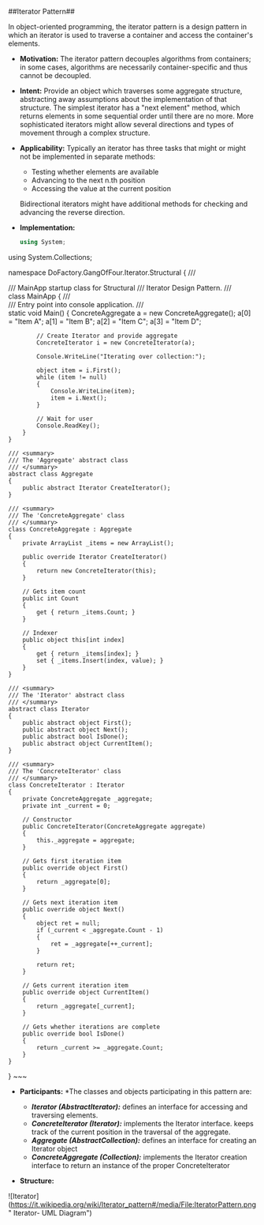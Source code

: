 ##Iterator Pattern##

In object-oriented programming, the iterator pattern is a design pattern in which an iterator is used to traverse a container and access the container's elements.

* **Motivation:**
The iterator pattern decouples algorithms from containers; in some cases, algorithms are necessarily container-specific and thus cannot be decoupled.

* **Intent:**
Provide an object which traverses some aggregate structure, abstracting away assumptions about the implementation of that structure.
The simplest iterator has a "next element" method, which returns elements in some sequential order until there are no more. More sophisticated iterators might allow several directions and types of movement through a complex structure.

* **Applicability:**
Typically an iterator has three tasks that might or might not be implemented in separate methods:
	+ Testing whether elements are available
	+ Advancing to the next n.th position
	+ Accessing the value at the current position
	
	Bidirectional iterators might have additional methods for checking and advancing the reverse direction.

* **Implementation:**
 
	~~~c#
	using System;
using System.Collections;
 
namespace DoFactory.GangOfFour.Iterator.Structural
{
    /// <summary>
    /// MainApp startup class for Structural 
    /// Iterator Design Pattern.
    /// </summary>
    class MainApp
    {
        /// <summary>
        /// Entry point into console application.
        /// </summary>
        static void Main()
        {
            ConcreteAggregate a = new ConcreteAggregate();
            a[0] = "Item A";
            a[1] = "Item B";
            a[2] = "Item C";
            a[3] = "Item D";
 
            // Create Iterator and provide aggregate
            ConcreteIterator i = new ConcreteIterator(a);
 
            Console.WriteLine("Iterating over collection:");
 
            object item = i.First();
            while (item != null)
            {
                Console.WriteLine(item);
                item = i.Next();
            }
 
            // Wait for user
            Console.ReadKey();
        }
    }
 
    /// <summary>
    /// The 'Aggregate' abstract class
    /// </summary>
    abstract class Aggregate
    {
        public abstract Iterator CreateIterator();
    }
 
    /// <summary>
    /// The 'ConcreteAggregate' class
    /// </summary>
    class ConcreteAggregate : Aggregate
    {
        private ArrayList _items = new ArrayList();
 
        public override Iterator CreateIterator()
        {
            return new ConcreteIterator(this);
        }
 
        // Gets item count
        public int Count
        {
            get { return _items.Count; }
        }
 
        // Indexer
        public object this[int index]
        {
            get { return _items[index]; }
            set { _items.Insert(index, value); }
        }
    }
 
    /// <summary>
    /// The 'Iterator' abstract class
    /// </summary>
    abstract class Iterator
    {
        public abstract object First();
        public abstract object Next();
        public abstract bool IsDone();
        public abstract object CurrentItem();
    }
 
    /// <summary>
    /// The 'ConcreteIterator' class
    /// </summary>
    class ConcreteIterator : Iterator
    {
        private ConcreteAggregate _aggregate;
        private int _current = 0;
 
        // Constructor
        public ConcreteIterator(ConcreteAggregate aggregate)
        {
            this._aggregate = aggregate;
        }
 
        // Gets first iteration item
        public override object First()
        {
            return _aggregate[0];
        }
 
        // Gets next iteration item
        public override object Next()
        {
            object ret = null;
            if (_current < _aggregate.Count - 1)
            {
                ret = _aggregate[++_current];
            }
 
            return ret;
        }
 
        // Gets current iteration item
        public override object CurrentItem()
        {
            return _aggregate[_current];
        }
 
        // Gets whether iterations are complete
        public override bool IsDone()
        {
            return _current >= _aggregate.Count;
        }
    }
}
	~~~

* **Participants:**
*The classes and objects participating in this pattern are:
	+ ***Iterator  (AbstractIterator):*** defines an interface for accessing and traversing elements.
	+ ***ConcreteIterator  (Iterator):*** implements the Iterator interface.
keeps track of the current position in the traversal of the aggregate. 
	+ ***Aggregate  (AbstractCollection):*** defines an interface for creating an Iterator object
	+ ***ConcreteAggregate  (Collection):***
implements the Iterator creation interface to return an instance of the proper ConcreteIterator

* **Structure:**

![Iterator](https://it.wikipedia.org/wiki/Iterator_pattern#/media/File:IteratorPattern.png" Iterator- UML Diagram")